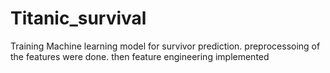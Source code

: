 # Titanic_survival
Training Machine learning model for survivor prediction.
preprocessoing of the features were done.
then feature engineering implemented
